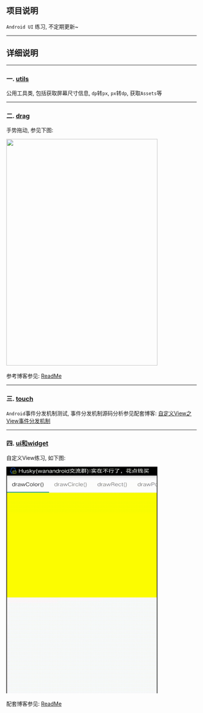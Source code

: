 ## 项目说明

`Android UI` 练习, 不定期更新~


-------------------

## 详细说明

------------------

### 一. [utils](https://github.com/HusterYP/UI/blob/master/UIList/app/src/main/java/com/example/yuanping/uilist/utils/)

公用工具类, 包括获取屏幕尺寸信息, `dp`转`px`, `px`转`dp`, 获取`Assets`等


--------------------

### 二. [drag](https://github.com/HusterYP/UI/blob/master/UIList/app/src/main/java/com/example/yuanping/uilist/drag/)

手势拖动, 参见下图: 

<img src="https://github.com/HusterYP/UI/blob/master/Pic/DragView.gif" width="400" height="600"/>

参考博客参见: [ReadMe](https://github.com/HusterYP/UI/blob/master/UIList/app/src/main/java/com/example/yuanping/uilist/drag/ReadMe.md)

-----------------

### 三. [touch](https://github.com/HusterYP/UI/blob/master/UIList/app/src/main/java/com/example/yuanping/uilist/touch/)

`Android`事件分发机制测试, 事件分发机制源码分析参见配套博客: [自定义View之View事件分发机制](https://husteryp.github.io/2018/09/20/%E8%87%AA%E5%AE%9A%E4%B9%89View%E4%B9%8BView%E4%BA%8B%E4%BB%B6%E5%88%86%E5%8F%91%E6%9C%BA%E5%88%B6/)


----------------------

### 四. [ui和widget](https://github.com/HusterYP/UI/blob/master/UIList/app/src/main/java/com/example/yuanping/uilist/widget/)

自定义View练习, 如下图:

<img src="https://github.com/HusterYP/UI/blob/master/Pic/Widget.gif" width="400" height="600"/>

配套博客参见: [ReadMe](https://github.com/HusterYP/UI/blob/master/UIList/app/src/main/java/com/example/yuanping/uilist/widget/ReadMe.md)



